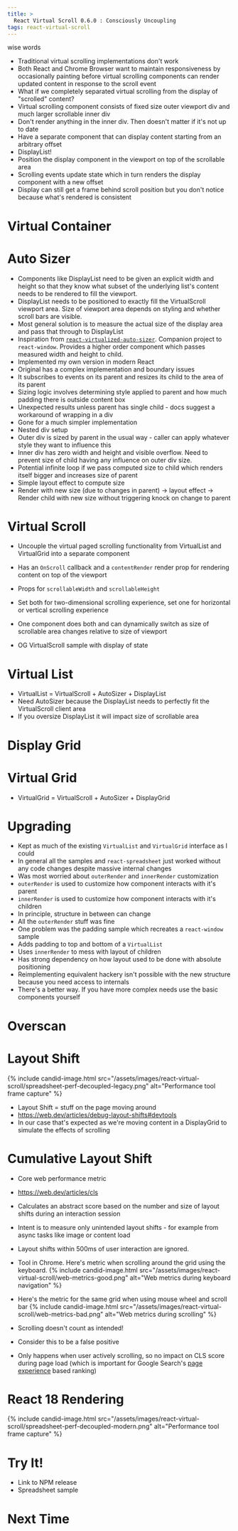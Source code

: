 ```yaml
---
title: >
  React Virtual Scroll 0.6.0 : Consciously Uncoupling
tags: react-virtual-scroll
---
```


wise words

* Traditional virtual scrolling implementations don't work
* Both React and Chrome Browser want to maintain responsiveness by occasionally painting before virtual scrolling components can render updated content in response to the scroll event
* What if we completely separated virtual scrolling from the display of "scrolled" content?
* Virtual scrolling component consists of fixed size outer viewport div and much larger scrollable inner div
* Don't render anything in the inner div. Then doesn't matter if it's not up to date
* Have a separate component that can display content starting from an arbitrary offset
* DisplayList!
* Position the display component in the viewport on top of the scrollable area
* Scrolling events update state which in turn renders the display component with a new offset
* Display can still get a frame behind scroll position but you don't notice because what's rendered is consistent

# Virtual Container

# Auto Sizer

* Components like DisplayList need to be given an explicit width and height so that they know what subset of the underlying list's content needs to be rendered to fill the viewport.
* DisplayList needs to be positioned to exactly fill the VirtualScroll viewport area. Size of viewport area depends on styling and whether scroll bars are visible. 
* Most general solution is to measure the actual size of the display area and pass that through to DisplayList
* Inspiration from [`react-virtualized-auto-sizer`](https://github.com/bvaughn/react-virtualized-auto-sizer). Companion project to `react-window`. Provides a higher order component which passes measured width and height to child.
* Implemented my own version in modern React
* Original has a complex implementation and boundary issues
* It subscribes to events on its parent and resizes its child to the area of its parent
* Sizing logic involves determining style applied to parent and how much padding there is outside content box
* Unexpected results unless parent has single child - docs suggest a workaround of wrapping in a div
* Gone for a much simpler implementation
* Nested div setup
* Outer div is sized by parent in the usual way - caller can apply whatever style they want to influence this
* Inner div has zero width and height and visible overflow. Need to prevent size of child having any influence on outer div size.
* Potential infinite loop if we pass computed size to child which renders itself bigger and increases size of parent
* Simple layout effect to compute size
* Render with new size (due to changes in parent) -> layout effect -> Render child with new size without triggering knock on change to parent

# Virtual Scroll

* Uncouple the virtual paged scrolling functionality from VirtualList and VirtualGrid into a separate component
* Has an `OnScroll` callback and a `contentRender` render prop for rendering content on top of the viewport
* Props for `scrollableWidth` and `scrollableHeight`
* Set both for two-dimensional scrolling experience, set one for horizontal or vertical scrolling experience
* One component does both and can dynamically switch as size of scrollable area changes relative to size of viewport

* OG VirtualScroll sample with display of state

# Virtual List

* VirtualList = VirtualScroll + AutoSizer + DisplayList
* Need AutoSizer because the DisplayList needs to perfectly fit the VirtualScroll client area
* If you oversize DisplayList it will impact size of scrollable area

# Display Grid

# Virtual Grid

* VirtualGrid = VirtualScroll + AutoSizer + DisplayGrid

# Upgrading

* Kept as much of the existing `VirtualList` and `VirtualGrid` interface as I could
* In general all the samples and `react-spreadsheet` just worked without any code changes despite massive internal changes
* Was most worried about `outerRender` and `innerRender` customization
* `outerRender` is used to customize how component interacts with it's parent
* `innerRender` is used to customize how component interacts with it's children
* In principle, structure in between can change
* All the `outerRender` stuff was fine
* One problem was the padding sample which recreates a `react-window` sample
* Adds padding to top and bottom of a `VirtualList`
* Uses `innerRender` to mess with layout of children
* Has strong dependency on how layout used to be done with absolute positioning
* Reimplementing equivalent hackery isn't possible with the new structure because you need access to internals
* There's a better way. If you have more complex needs use the basic components yourself

# Overscan

# Layout Shift

{% include candid-image.html src="/assets/images/react-virtual-scroll/spreadsheet-perf-decoupled-legacy.png" alt="Performance tool frame capture" %}

* Layout Shift = stuff on the page moving around
* https://web.dev/articles/debug-layout-shifts#devtools
* In our case that's expected as we're moving content in a DisplayGrid to simulate the effects of scrolling

# Cumulative Layout Shift

* Core web performance metric
* https://web.dev/articles/cls
* Calculates an abstract score based on the number and size of layout shifts during an interaction session
* Intent is to measure only unintended layout shifts - for example from async tasks like image or content load
* Layout shifts within 500ms of user interaction are ignored.

* Tool in Chrome. Here's metric when scrolling around the grid using the keyboard.
{% include candid-image.html src="/assets/images/react-virtual-scroll/web-metrics-good.png" alt="Web metrics during keyboard navigation" %}

* Here's the metric for the same grid when using mouse wheel and scroll bar
{% include candid-image.html src="/assets/images/react-virtual-scroll/web-metrics-bad.png" alt="Web metrics during scrolling" %}

* Scrolling doesn't count as intended!
* Consider this to be a false positive
* Only happens when user actively scrolling, so no impact on CLS score during page load (which is important for Google Search's [page experience](https://developers.google.com/search/docs/appearance/page-experience) based ranking)

# React 18 Rendering

{% include candid-image.html src="/assets/images/react-virtual-scroll/spreadsheet-perf-decoupled-modern.png" alt="Performance tool frame capture" %}

# Try It!

* Link to NPM release
* Spreadsheet sample

# Next Time